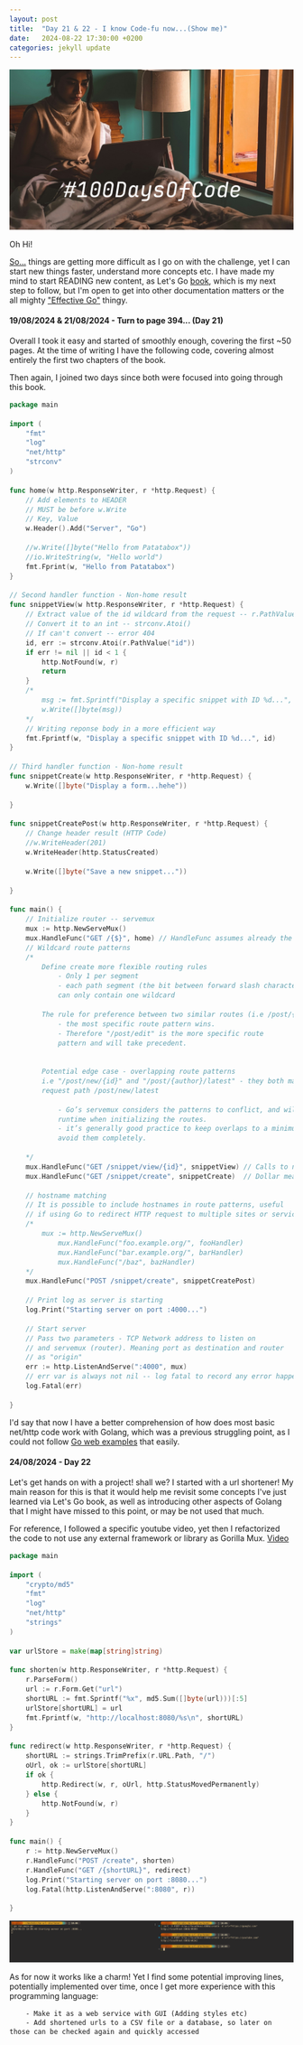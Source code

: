 ```yaml
---
layout: post
title:  "Day 21 & 22 - I know Code-fu now...(Show me)"
date:   2024-08-22 17:30:00 +0200
categories: jekyll update
---
```


![custom header](https://raw.githubusercontent.com/Akirapearl/jekyll_blog/main/assets/images/C0mP_Mac.png)

Oh Hi!

[So...](https://www.youtube.com/watch?v=0YhJxJZOWBw) things are getting more difficult as I go on with the challenge, yet I can start new things faster, understand more concepts etc. I have made my mind to start READING new content, as Let's Go [book](https://lets-go.alexedwards.net/), which is my next step to follow, but I'm open to get into other documentation matters or the all mighty ["Effective Go"](https://go.dev/doc/effective_go) thingy.

#### 19/08/2024 & 21/08/2024 - Turn to page 394... (Day 21)

Overall I took it easy and started of smoothly enough, covering the first ~50 pages. At the time of writing I have the following code, covering almost entirely the first two chapters of the book.

Then again, I joined two days since both were focused into going through this book.

```go
package main

import (
	"fmt"
	"log"
	"net/http"
	"strconv"
)

func home(w http.ResponseWriter, r *http.Request) {
	// Add elements to HEADER
	// MUST be before w.Write
	// Key, Value
	w.Header().Add("Server", "Go")

	//w.Write([]byte("Hello from Patatabox"))
	//io.WriteString(w, "Hello world")
	fmt.Fprint(w, "Hello from Patatabox")
}

// Second handler function - Non-home result
func snippetView(w http.ResponseWriter, r *http.Request) {
	// Extract value of the id wildcard from the request -- r.PathValue()
	// Convert it to an int -- strconv.Atoi()
	// If can't convert -- error 404
	id, err := strconv.Atoi(r.PathValue("id"))
	if err != nil || id < 1 {
		http.NotFound(w, r)
		return
	}
	/*
		msg := fmt.Sprintf("Display a specific snippet with ID %d...", id)
		w.Write([]byte(msg))
	*/
	// Writing reponse body in a more efficient way
	fmt.Fprintf(w, "Display a specific snippet with ID %d...", id)
}

// Third handler function - Non-home result
func snippetCreate(w http.ResponseWriter, r *http.Request) {
	w.Write([]byte("Display a form...hehe"))

}

func snippetCreatePost(w http.ResponseWriter, r *http.Request) {
	// Change header result (HTTP Code)
	//w.WriteHeader(201)
	w.WriteHeader(http.StatusCreated)

	w.Write([]byte("Save a new snippet..."))

}

func main() {
	// Initialize router -- servemux
	mux := http.NewServeMux()
	mux.HandleFunc("GET /{$}", home) // HandleFunc assumes already the pass of a ResponseWritter and a Request
	// Wildcard route patterns
	/*
		Define create more flexible routing rules
			- Only 1 per segment
			- each path segment (the bit between forward slash characters)
			can only contain one wildcard

		The rule for preference between two similar routes (i.e /post/{id} - /post/edit)
		 	- the most specific route pattern wins.
			- Therefore "/post/edit" is the more specific route
			pattern and will take precedent.


		Potential edge case - overlapping route patterns
		i.e "/post/new/{id}" and "/post/{author}/latest" - they both match the
		request path /post/new/latest

			- Go’s servemux considers the patterns to conflict, and will panic at
			runtime when initializing the routes.
			- it’s generally good practice to keep overlaps to a minimum or
			avoid them completely.

	*/
	mux.HandleFunc("GET /snippet/view/{id}", snippetView) // Calls to non home/root results
	mux.HandleFunc("GET /snippet/create", snippetCreate)  // Dollar means match a single slash, followed by nothing else

	// hostname matching
	// It is possible to include hostnames in route patterns, useful
	// if using Go to redirect HTTP request to multiple sites or services
	/*
		mux := http.NewServeMux()
			mux.HandleFunc("foo.example.org/", fooHandler)
			mux.HandleFunc("bar.example.org/", barHandler)
			mux.HandleFunc("/baz", bazHandler)
	*/
	mux.HandleFunc("POST /snippet/create", snippetCreatePost)

	// Print log as server is starting
	log.Print("Starting server on port :4000...")

	// Start server
	// Pass two parameters - TCP Network address to listen on
	// and servemux (router). Meaning port as destination and router
	// as "origin"
	err := http.ListenAndServe(":4000", mux)
	// err var is always not nil -- log fatal to record any error happening
	log.Fatal(err)

}

```

I'd say that now I have a better comprehension of how does most basic net/http code work with Golang, which was a previous struggling point, as I could not follow [Go web examples](https://gowebexamples.com/) that easily.


#### 24/08/2024 - Day 22

Let's get hands on with a project! shall we? I started with a url shortener! My main reason for this is that it would help me revisit some concepts I've just learned via Let's Go book, as well as introducing other aspects of Golang that I might have missed to this point, or may be not used that much.

For reference, I followed a specific youtube video, yet then I refactorized the code to not use any external framework or library as Gorilla Mux. [Video](https://www.youtube.com/watch?v=HBirbA5-xiA)

```go
package main

import (
	"crypto/md5"
	"fmt"
	"log"
	"net/http"
	"strings"
)

var urlStore = make(map[string]string)

func shorten(w http.ResponseWriter, r *http.Request) {
	r.ParseForm()
	url := r.Form.Get("url")
	shortURL := fmt.Sprintf("%x", md5.Sum([]byte(url)))[:5]
	urlStore[shortURL] = url
	fmt.Fprintf(w, "http://localhost:8080/%s\n", shortURL)
}

func redirect(w http.ResponseWriter, r *http.Request) {
	shortURL := strings.TrimPrefix(r.URL.Path, "/")
	oUrl, ok := urlStore[shortURL]
	if ok {
		http.Redirect(w, r, oUrl, http.StatusMovedPermanently)
	} else {
		http.NotFound(w, r)
	}
}

func main() {
	r := http.NewServeMux()
	r.HandleFunc("POST /create", shorten)
	r.HandleFunc("GET /{shortURL}", redirect)
	log.Print("Starting server on port :8080...")
	log.Fatal(http.ListenAndServe(":8080", r))

}
```


![functioning code](https://raw.githubusercontent.com/Akirapearl/jekyll_blog/main/assets/images/url_short.png)

As for now it works like a charm! Yet I find some potential improving lines, potentially implemented over time, once I get more experience with this programming language:

```
	- Make it as a web service with GUI (Adding styles etc)
	- Add shortened urls to a CSV file or a database, so later on those can be checked again and quickly accessed
```



